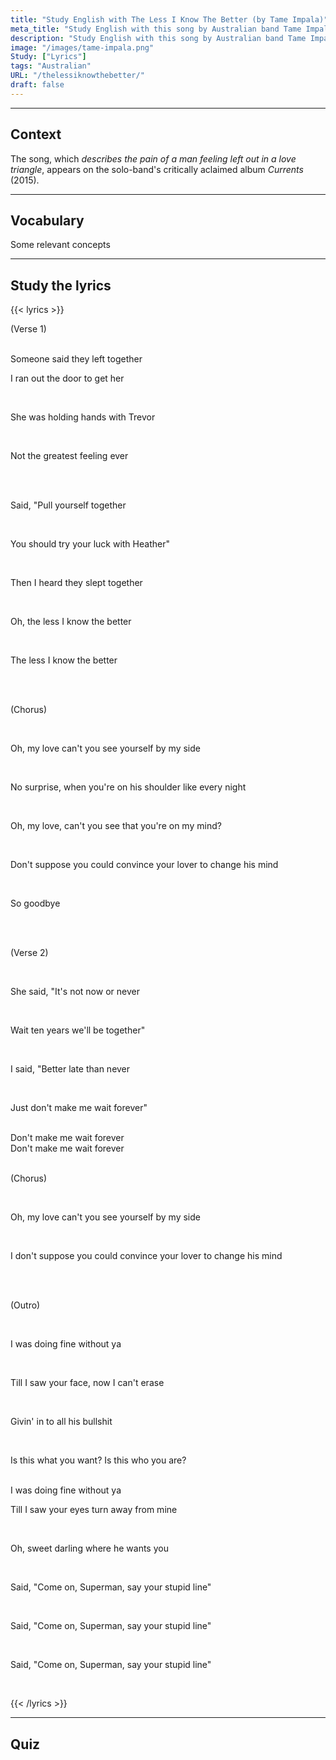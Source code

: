 ```yaml
---
title: "Study English with The Less I Know The Better (by Tame Impala)"
meta_title: "Study English with this song by Australian band Tame Impala."
description: "Study English with this song by Australian band Tame Impala."
image: "/images/tame-impala.png"
Study: ["Lyrics"]
tags: "Australian"
URL: "/thelessiknowthebetter/"
draft: false
---
```


<hr>

## Context

The song, which *describes the pain of a man feeling left out in a love triangle*, appears on the solo-band's critically aclaimed album *Currents* (2015).

<hr>

## Vocabulary

Some relevant concepts

<hr>

## Study the lyrics

{{< lyrics >}}

<a data-bs-title=":es: Verso 1" data-bs-content="ENGLISH" tabindex="0" data-bs-html="true" class="marginalia" role="button" data-bs-placement="bottom" data-bs-toggle="popover" data-bs-trigger="focus">(Verse 1)</a>

<br>
<a data-bs-title=":es: alguien dijo" data-bs-content="<i>someone = alguien<br>said = dijo<br><br></i><b>Study:</b><br><a href='/indefinite-pronouns' target='_blank' rel='noopener noreferrer'>Indefinite Pronouns</a> (<i>someone</i>)<br><a href='/simple-past' target='_blank' rel='noopener noreferrer'>Simple Past</a> (<i>said</i>)" tabindex="0" data-bs-html="true" class="marginalia" role="button" data-bs-placement="bottom" data-bs-toggle="popover" data-bs-trigger="focus">Someone said</a>
<a data-bs-title=":es: ellos abandonaron" data-bs-content="<i>they = ellos<br>left = abandonaron/dejaron/partieron<br><br></i><b>Study:</b><br><a href='/personal-pronouns' target='_blank' rel='noopener noreferrer'>Personal Pronouns</a> (<i>they</i>)<br><a href='/simple-past' target='_blank' rel='noopener noreferrer'>Simple Past</a> (<i>left</i>)<br><a href='/ommited-conjunctions' target='_blank' rel='noopener noreferrer'>Ommited Conjunctions</a>" tabindex="0" data-bs-html="true" class="marginalia" role="button" data-bs-placement="bottom" data-bs-toggle="popover" data-bs-trigger="focus">they left</a>
<a data-bs-title=":es: juntos" data-bs-content="<i>english = con</i><br><b>Study:</b><br><a href='/adverbs' target='_blank' rel='noopener noreferrer'>Adverbs</a>" tabindex="0" data-bs-html="true" class="marginalia" role="button" data-bs-placement="bottom" data-bs-toggle="popover" data-bs-trigger="focus">together</a>

<br>

<a data-bs-title=":es: yo salí corriendo por la puerta" data-bs-content="<i>I = yo<br>ran out = salí corriento<br>the door = la puerta<br><br></i><b>Study:</b><br><a href='/personal-pronouns' target='_blank' rel='noopener noreferrer'>Personal Pronouns</a> (<i>I</i>)<br><a href='/simple-past' target='_blank' rel='noopener noreferrer'>Simple Past</a> (<i>ran</i>)<br><a href='/phrasal-verbs' target='_blank' rel='noopener noreferrer'>Phrasal Verbs</a> (<i>ran out</i>)<br><a href='/articles' target='_blank' rel='noopener noreferrer'>Articles</a> (<i>the</i>)" tabindex="0" data-bs-html="true" class="marginalia" role="button" data-bs-placement="bottom" data-bs-toggle="popover" data-bs-trigger="focus">I ran out the door</a>
<a data-bs-title=":es: para alcanzarla" data-bs-content="to = para<br>get her = alcanzarla<br><br></i><b>Study:</b><br><a href='/infinitives' target='_blank' rel='noopener noreferrer'>Infinitives</a> (<i>to</i>)<br><a href='/poly-words' target='_blank' rel='noopener noreferrer'>Poly Words</a> (<i>get</i>)<br><a href='/object-pronouns' target='_blank' rel='noopener noreferrer'>Object Pronouns</a> (<i>her</i>)" tabindex="0" data-bs-html="true" class="marginalia" role="button" data-bs-placement="bottom" data-bs-toggle="popover" data-bs-trigger="focus">to get her</a>

<br>

<a data-bs-title=":es: Ella estaba" data-bs-content="<i>She = ella<br>was = estaba<br></i><b>Study:</b><br>Personal Pronouns (<i>She</i>)<br><a href='/to-be' target='_blank' rel='noopener noreferrer'>Verb To Be</a> (<i>was</i>)" tabindex="0" data-bs-html="true" class="marginalia" role="button" data-bs-placement="bottom" data-bs-toggle="popover" data-bs-trigger="focus">She was</a>
<a data-bs-title=":es: tomándose de la mano" data-bs-content="<i>holding hands = tomándose de la mano<br><br></i><b>Study:</b><br><a href='/progressives' target='_blank' rel='noopener noreferrer'>Progressives</a> (<i>holding</i>)" tabindex="0" data-bs-html="true" class="marginalia" role="button" data-bs-placement="bottom" data-bs-toggle="popover" data-bs-trigger="focus">holding hands</a>
<a data-bs-title=":es: con Trevor" data-bs-content="<i>with = con</i><br><b>Study:</b><br><a href='/prepositions' target='_blank' rel='noopener noreferrer'>Prepositions</a>" tabindex="0" data-bs-html="true" class="marginalia" role="button" data-bs-placement="bottom" data-bs-toggle="popover" data-bs-trigger="focus">with Trevor</a>

<br>

<a data-bs-title=":es: No el mejor sentimiento" data-bs-content="<i>Not = no<br>the greatest = el más grande<br>feeling = sentimiento<br>ever = jamás</i><br><b>Study:</b><br><a href='/adverbs' target='_blank' rel='noopener noreferrer'>Adverbs</a> (<i>Not; ever</i>)<br><a href='/superlatives' target='_blank' rel='noopener noreferrer'>Superlatives</a> (<i>the greatest</i>)" tabindex="0" data-bs-html="true" class="marginalia" role="button" data-bs-placement="bottom" data-bs-toggle="popover" data-bs-trigger="focus">Not the greatest feeling ever</a>

<br><br>

<a data-bs-title=":es: Declaré" data-bs-content="<i>Said = declaré, dijé</i><br><b>Study:</b><br><a href='/simple-past' target='_blank' rel='noopener noreferrer'>Simple Past</a>" tabindex="0" data-bs-html="true" class="marginalia" role="button" data-bs-placement="bottom" data-bs-toggle="popover" data-bs-trigger="focus">Said,</a>
"<a data-bs-title=":es: Cálmate" data-bs-content="<b>Study:</b><br><a href='/phrasal-verbs' target='_blank' rel='noopener noreferrer'>Phrasal Verbs</a> (<i>pull yourself together</i>)<br><a href='/progressives' target='_blank' rel='noopener noreferrer'>Reflexive Pronouns</a> (<i>yourself</i>)" tabindex="0" data-bs-html="true" class="marginalia" role="button" data-bs-placement="bottom" data-bs-toggle="popover" data-bs-trigger="focus">Pull yourself together</a>

<br>

<a data-bs-title=":es: Tú deberías" data-bs-content="<i>You = tú<br>should = deberías</i><br><b>Study:</b><br><a href='/personal-pronouns' target='_blank' rel='noopener noreferrer'>Personal Pronouns</a> (<i>You</i>)<br><a href='/modal-verbs' target='_blank' rel='noopener noreferrer'>Modal Verbs</a> (<i>should</i>)" tabindex="0" data-bs-html="true" class="marginalia" role="button" data-bs-placement="bottom" data-bs-toggle="popover" data-bs-trigger="focus">You should</a>
<a data-bs-title=":es: probar suerte" data-bs-content="<i>Try = intentar<br>your = tu<br>luck = suerte</i><br><b>Study:</b><br><br><a href='/possessives' target='_blank' rel='noopener noreferrer'>Possessives</a> (<i>your</i>)" tabindex="0" data-bs-html="true" class="marginalia" role="button" data-bs-placement="bottom" data-bs-toggle="popover" data-bs-trigger="focus">try your luck</a>
<a data-bs-title=":es: con Heather" data-bs-content="<i>with = con</i><br><b>Study:</b><br><a href='/prepositions' target='_blank' rel='noopener noreferrer'>Prepositions</a>" tabindex="0" data-bs-html="true" class="marginalia" role="button" data-bs-placement="bottom" data-bs-toggle="popover" data-bs-trigger="focus">with Heather</a>"

<br>

<a data-bs-title=":es: Luego" data-bs-content="<b>Study:</b><br><a href='/adverbs' target='_blank' rel='noopener noreferrer'>Adverbs</a>" tabindex="0" data-bs-html="true" class="marginalia" role="button" data-bs-placement="bottom" data-bs-toggle="popover" data-bs-trigger="focus">Then</a>
<a data-bs-title=":es: Escuché" data-bs-content="<i>I = yo<br>heard = escuché/oí</i><br><b>Study:</b><br><a href='/personal-pronouns' target='_blank' rel='noopener noreferrer'>Personal Pronouns</a> (<i>I</i>)<br><a href='/simple-past' target='_blank' rel='noopener noreferrer'>Simple Past</a>(<i>heard</i>)" tabindex="0" data-bs-html="true" class="marginalia" role="button" data-bs-placement="bottom" data-bs-toggle="popover" data-bs-trigger="focus">I heard</a>
<a data-bs-title=":es: se acostaron" data-bs-content="<i>they = ellos<br>slept = durmieron/se acostaron</i><br><b>Study:</b><br><a href='/personal-pronouns' target='_blank' rel='noopener noreferrer'>Personal Pronouns</a> (<i>they</i>)<br><a href='/simple-past' target='_blank' rel='noopener noreferrer'>Simple Past</a> (<i>slept</i>)" tabindex="0" data-bs-html="true" class="marginalia" role="button" data-bs-placement="bottom" data-bs-toggle="popover" data-bs-trigger="focus">they slept</a>
<a data-bs-title=":es: juntos" data-bs-content="<b>Study:</b><br><a href='/adverbs' target='_blank' rel='noopener noreferrer'>Adverbs</a>" tabindex="0" data-bs-html="true" class="marginalia" role="button" data-bs-placement="bottom" data-bs-toggle="popover" data-bs-trigger="focus">together</a>

<br>

Oh, 
<a data-bs-title=":es: Cuanto menos sepa, mejor" data-bs-content="<i>the less = cuanto menos</i><br><b>Study:</b><br>piece" tabindex="0" data-bs-html="true" class="marginalia" role="button" data-bs-placement="bottom" data-bs-toggle="popover" data-bs-trigger="focus">the less I know the better</a>

<br>

The less I know the better

<br><br>

<a data-bs-title=":es: Coro" data-bs-content="<i>english = con</i><br><b>Study:</b><br>piece" tabindex="0" data-bs-html="true" class="marginalia" role="button" data-bs-placement="bottom" data-bs-toggle="popover" data-bs-trigger="focus">(Chorus)</a>

<br>

Oh, 
<a data-bs-title=":es: mi amor" data-bs-content="<i>my = mi<br>love = amor</i><br><b>Study:</b><br><br><a href='/possessives' target='_blank' rel='noopener noreferrer'>Possessives</a> (<i>your</i>)" tabindex="0" data-bs-html="true" class="marginalia" role="button" data-bs-placement="bottom" data-bs-toggle="popover" data-bs-trigger="focus">my love</a>
<a data-bs-title=":es: no puedes verte" data-bs-content="<i>can't = no puedes<br>you = tu<br>see = ver<br>yourself = a ti mismo</i><br><b>Study:</b><br><a href='/questions' target='_blank' rel='noopener noreferrer'>Questions</a><br><a href='/modal-verbs' target='_blank' rel='noopener noreferrer'>Modal Verbs</a> (<i>can't</i>)<br><a href='/progressives' target='_blank' rel='noopener noreferrer'>Reflexive Pronouns</a> (<i>yourself</i>)" tabindex="0" data-bs-html="true" class="marginalia" role="button" data-bs-placement="bottom" data-bs-toggle="popover" data-bs-trigger="focus">can't you see yourself</a>
<a data-bs-title=":es: a mi lado" data-bs-content="<i>by = a<br>my = mi<br>side = lado</i><br><b>Study:</b><br><a href='/prepositions' target='_blank' rel='noopener noreferrer'>Prepositions</a> (<i>by</i>)<br><a href='/poly-words' target='_blank' rel='noopener noreferrer'>Poly Words</a> (<i>by</i>)<br><br><a href='/possessives' target='_blank' rel='noopener noreferrer'>Possessives</a> (<i>my</i>)" tabindex="0" data-bs-html="true" class="marginalia" role="button" data-bs-placement="bottom" data-bs-toggle="popover" data-bs-trigger="focus">by my side</a>

<br>

<a data-bs-title=":es: no es una sorpresa" data-bs-content="<i>english = con</i><br><b>Study:</b><br>piece" tabindex="0" data-bs-html="true" class="marginalia" role="button" data-bs-placement="bottom" data-bs-toggle="popover" data-bs-trigger="focus">No surprise</a>,
<a data-bs-title=":es: cuando" data-bs-content="<b>Study:</b><br><a href='/connectors' target='_blank' rel='noopener noreferrer'>Connectors</a>" tabindex="0" data-bs-html="true" class="marginalia" role="button" data-bs-placement="bottom" data-bs-toggle="popover" data-bs-trigger="focus">when</a>
<a data-bs-title=":es: tú estás" data-bs-content="<b>Study:</b><br><a href='/contractions' target='_blank' rel='noopener noreferrer'>Contractions</a><br><a href='/personal-pronouns' target='_blank' rel='noopener noreferrer'>Personal Pronouns</a> (<i>you</i>)<br><a href='/to-be' target='_blank' rel='noopener noreferrer'>Verb To Be</a> (<i>are</i>)" tabindex="0" data-bs-html="true" class="marginalia" role="button" data-bs-placement="bottom" data-bs-toggle="popover" data-bs-trigger="focus">you're</a>
<a data-bs-title=":es: en su hombro" data-bs-content="<i>on = en<br>his = su<br>shoulder = hombro</i><br><b>Study:</b><br><a href='/prepositions' target='_blank' rel='noopener noreferrer'>Prepositions</a> (<i>on</i>)<br><br><a href='/possessives' target='_blank' rel='noopener noreferrer'>Possessives</a> (<i>his</i>)" tabindex="0" data-bs-html="true" class="marginalia" role="button" data-bs-placement="bottom" data-bs-toggle="popover" data-bs-trigger="focus">on his shoulder</a>
<a data-bs-title=":es: como" data-bs-content="<b>Study:</b><br><a href='/adverbs' target='_blank' rel='noopener noreferrer'>Adverbs</a>, used to emphasize<br><a href='/poly-words' target='_blank' rel='noopener noreferrer'>Poly Words</a>" tabindex="0" data-bs-html="true" class="marginalia" role="button" data-bs-placement="bottom" data-bs-toggle="popover" data-bs-trigger="focus">like</a>
<a data-bs-title=":es: cada noche" data-bs-content="<i>every = cada<br>night = noche</i><br><b>Study:</b><br><a href='/articles' target='_blank' rel='noopener noreferrer'>Articles</a> (<i>every</i>)" tabindex="0" data-bs-html="true" class="marginalia" role="button" data-bs-placement="bottom" data-bs-toggle="popover" data-bs-trigger="focus">every night</a>

<br>

Oh, my love,
<a data-bs-title=":es: no puedes ver" data-bs-content="<i>can't = no puedes<br>you = tu<br>see = ver<br><b>Study:</b><br><a href='/questions' target='_blank' rel='noopener noreferrer'>Questions</a><br><a href='/modal-verbs' target='_blank' rel='noopener noreferrer'>Modal Verbs</a> (<i>can't</i>)" tabindex="0" data-bs-html="true" class="marginalia" role="button" data-bs-placement="bottom" data-bs-toggle="popover" data-bs-trigger="focus">can't you see</a>
<a data-bs-title=":es: que" data-bs-content="<i>that = que<br>you're = tú estás<br>on = en<br>my = mi<br>mind = mente</i><br><b>Study:</b><br><a href='/connectors' target='_blank' rel='noopener noreferrer'>Connectors</a>" tabindex="0" data-bs-html="true" class="marginalia" role="button" data-bs-placement="bottom" data-bs-toggle="popover" data-bs-trigger="focus">that</a>
<a data-bs-title=":es: tú estás" data-bs-content="<b>Study:</b><br><a href='/contractions' target='_blank' rel='noopener noreferrer'>Contractions</a><br><a href='/personal-pronouns' target='_blank' rel='noopener noreferrer'>Personal Pronouns</a> (<i>You</i>) <br><a href='/to-be' target='_blank' rel='noopener noreferrer'>Verb To Be</a><br><a href='/to-be' target='_blank' rel='noopener noreferrer'>Verb To Be</a> (<i>Are</i>)" tabindex="0" data-bs-html="true" class="marginalia" role="button" data-bs-placement="bottom" data-bs-toggle="popover" data-bs-trigger="focus">you're</a>
<a data-bs-title=":es: en mi mente" data-bs-content="<br>on = en<br>my = mi<br>mind = mente</i><br><b>Study:</b><br><a href='/prepositions' target='_blank' rel='noopener noreferrer'>Prepositions</a> (<i>on</i>)<br><br><a href='/possessives' target='_blank' rel='noopener noreferrer'>Possessives</a> (<i>my</i>)" tabindex="0" data-bs-html="true" class="marginalia" role="button" data-bs-placement="bottom" data-bs-toggle="popover" data-bs-trigger="focus">on my mind?</a>

<br>

<a data-bs-title=":es: No supongo" data-bs-content="<b>Study:</b><br><a href='/negatives' target='_blank' rel='noopener noreferrer'>Negatives</a>" tabindex="0" data-bs-html="true" class="marginalia" role="button" data-bs-placement="bottom" data-bs-toggle="popover" data-bs-trigger="focus">Don't suppose</a>
<a data-bs-title=":es: podrías convencer a tu amante" data-bs-content="<i>you = tú<br>could convince= podrías convencer<br>your lover = tu amante<br></i><br><b>Study:</b><br><a href='/personal-pronouns' target='_blank' rel='noopener noreferrer'>Personal Pronouns</a> (<i>you</i>)<br><a href='/modal-verbs' target='_blank' rel='noopener noreferrer'>Modal Verbs</a> (<i>could</i>)<br><br><a href='/possessives' target='_blank' rel='noopener noreferrer'>Possessives</a> (<i>your</i>)" tabindex="0" data-bs-html="true" class="marginalia" role="button" data-bs-placement="bottom" data-bs-toggle="popover" data-bs-trigger="focus">you could convince your lover</a>
<a data-bs-title=":es: que cambie de opinión" data-bs-content="<i>to change = para cambiar<br>his mind = su mente</i><br><b>Study:</b><br><a href='/infinitives' target='_blank' rel='noopener noreferrer'>Infinitives</a> (<i>to change</i>)<br><br><a href='/possessives' target='_blank' rel='noopener noreferrer'>Possessives</a> (<i>his</i>)" tabindex="0" data-bs-html="true" class="marginalia" role="button" data-bs-placement="bottom" data-bs-toggle="popover" data-bs-trigger="focus">to change his mind</a>

<br>

<a data-bs-title=":es: Así que adiós" data-bs-content="<i>So = Así que<br>Goodbye = adiós</i><br><b>Study:</b><br><a href='/connectors' target='_blank' rel='noopener noreferrer'>Connectors</a> (<i>So</i>)" tabindex="0" data-bs-html="true" class="marginalia" role="button" data-bs-placement="bottom" data-bs-toggle="popover" data-bs-trigger="focus">So goodbye</a>

<br><br>

(Verse 2)

<br>

<a data-bs-title=":es: Ella dijo" data-bs-content="<b>Study:</b><br><a href='/personal-pronouns' target='_blank' rel='noopener noreferrer'>Personal Pronouns</a> (<i>she</i>)<br><a href='/simple-past' target='_blank' rel='noopener noreferrer'>Simple Past</a> (<i>said</i>)" tabindex="0" data-bs-html="true" class="marginalia" role="button" data-bs-placement="bottom" data-bs-toggle="popover" data-bs-trigger="focus">She said</a>,
"<a data-bs-title=":es: no es" data-bs-content="<b>Study:</b><br>piece" tabindex="0" data-bs-html="true" class="marginalia" role="button" data-bs-placement="bottom" data-bs-toggle="popover" data-bs-trigger="focus">It's not</a>
<a data-bs-title=":es: ahora o nunca" data-bs-content="<i>now = ahora<br>never = nunca<br></i><br><b>Study:</b><br><a href='/connectors' target='_blank' rel='noopener noreferrer'>Connectors</a> (<i>or</i>)" tabindex="0" data-bs-html="true" class="marginalia" role="button" data-bs-placement="bottom" data-bs-toggle="popover" data-bs-trigger="focus">now or never</a>

<br>

<a data-bs-title=":es: Espera 10 años" data-bs-content="<b>Study:</b><br><a href='/imperatives' target='_blank' rel='noopener noreferrer'>Imperatives</a> (<i>wait</i>)" tabindex="0" data-bs-html="true" class="marginalia" role="button" data-bs-placement="bottom" data-bs-toggle="popover" data-bs-trigger="focus">Wait ten years</a>
<a data-bs-title=":es: estaremos juntos" data-bs-content="<b>Study:</b><br><a href='/contractions' target='_blank' rel='noopener noreferrer'>Contractions</a> (<i>we'll</i>)<br><a href='/future-tense' target='_blank' rel='noopener noreferrer'>The Future</a> (<i>we'll be</i>)<br><a href='/adverbs' target='_blank' rel='noopener noreferrer'>Adverbs</a> (<i>together</i>)" tabindex="0" data-bs-html="true" class="marginalia" role="button" data-bs-placement="bottom" data-bs-toggle="popover" data-bs-trigger="focus">we'll be together</a>"

<br>

<a data-bs-title=":es: Yo dije" data-bs-content="<b>Study:</b><br><a href='/personal-pronouns' target='_blank' rel='noopener noreferrer'>Personal Pronouns</a> (<i>I</i>)<br><a href='/simple-past' target='_blank' rel='noopener noreferrer'>Simple Past</a> (<i>said</i>)" tabindex="0" data-bs-html="true" class="marginalia" role="button" data-bs-placement="bottom" data-bs-toggle="popover" data-bs-trigger="focus">I said</a>,
"<a data-bs-title=":es: más vale tarde que junca" data-bs-content="<i>late = tarde<br>never = nunca</i><b>Study:</b><br><a href='/comparisons' target='_blank' rel='noopener noreferrer'>Comparisons</a> (<i>better than</i>)" tabindex="0" data-bs-html="true" class="marginalia" role="button" data-bs-placement="bottom" data-bs-toggle="popover" data-bs-trigger="focus">Better late than never</a>

<br>

<a data-bs-title=":es: Solo" data-bs-content="<b>Study:</b><br><a href='/adverbs' target='_blank' rel='noopener noreferrer'>Adverbs</a><br><a href='/poly-words' target='_blank' rel='noopener noreferrer'>Poly Words</a>" tabindex="0" data-bs-html="true" class="marginalia" role="button" data-bs-placement="bottom" data-bs-toggle="popover" data-bs-trigger="focus">Just</a>
<a data-bs-title=":es: no me hagas esperar" data-bs-content="<b>Study:</b><br><a href='/imperatives' target='_blank' rel='noopener noreferrer'>Imperatives</a> (<i>don't make</i>)<br><a href='/object-pronouns' target='_blank' rel='noopener noreferrer'>Object Pronouns</a> (<i>me</i>)" tabindex="0" data-bs-html="true" class="marginalia" role="button" data-bs-placement="bottom" data-bs-toggle="popover" data-bs-trigger="focus">don't make me wait</a>
<a data-bs-title=":es: para siempre" data-bs-content="<b>Study:</b><br><a href='/adverbs' target='_blank' rel='noopener noreferrer'>Adverbs</a>" tabindex="0" data-bs-html="true" class="marginalia" role="button" data-bs-placement="bottom" data-bs-toggle="popover" data-bs-trigger="focus">forever</a>"

<br>
Don't make me wait forever
<br>
Don't make me wait forever
<br><br>

<a data-bs-title=":es: Coro" data-bs-content="<i>english = con</i><br><b>Study:</b><br>piece" tabindex="0" data-bs-html="true" class="marginalia" role="button" data-bs-placement="bottom" data-bs-toggle="popover" data-bs-trigger="focus">(Chorus)</a>

<br>

Oh, 
<a data-bs-title=":es: mi amor" data-bs-content="<i>my = mi<br>love = amor</i><br><b>Study:</b><br><br><a href='/possessives' target='_blank' rel='noopener noreferrer'>Possessives</a> (<i>your</i>)" tabindex="0" data-bs-html="true" class="marginalia" role="button" data-bs-placement="bottom" data-bs-toggle="popover" data-bs-trigger="focus">my love</a>
<a data-bs-title=":es: no puedes verte" data-bs-content="<i>can't = no puedes<br>you = tu<br>see = ver<br>yourself = a ti mismo</i><br><b>Study:</b><br><a href='/questions' target='_blank' rel='noopener noreferrer'>Questions</a><br><a href='/modal-verbs' target='_blank' rel='noopener noreferrer'>Modal Verbs</a> (<i>can't</i>)<br><a href='/progressives' target='_blank' rel='noopener noreferrer'>Reflexive Pronouns</a> (<i>yourself</i>)" tabindex="0" data-bs-html="true" class="marginalia" role="button" data-bs-placement="bottom" data-bs-toggle="popover" data-bs-trigger="focus">can't you see yourself</a>
<a data-bs-title=":es: a mi lado" data-bs-content="<i>by = a<br>my = mi<br>side = lado</i><br><b>Study:</b><br><a href='/prepositions' target='_blank' rel='noopener noreferrer'>Prepositions</a> (<i>by</i>)<br><a href='/poly-words' target='_blank' rel='noopener noreferrer'>Poly Words</a> (<i>by</i>)<br><br><a href='/possessives' target='_blank' rel='noopener noreferrer'>Possessives</a> (<i>my</i>)" tabindex="0" data-bs-html="true" class="marginalia" role="button" data-bs-placement="bottom" data-bs-toggle="popover" data-bs-trigger="focus">by my side</a>

<br>

<a data-bs-title=":es: No supongo" data-bs-content="<b>Study:</b><br><a href='/negatives' target='_blank' rel='noopener noreferrer'>Negatives</a>" tabindex="0" data-bs-html="true" class="marginalia" role="button" data-bs-placement="bottom" data-bs-toggle="popover" data-bs-trigger="focus">I don't suppose</a>
<a data-bs-title=":es: podrías convencer a tu amante" data-bs-content="<i>you = tú<br>could convince= podrías convencer<br>your lover = tu amante<br></i><br><b>Study:</b><br><a href='/personal-pronouns' target='_blank' rel='noopener noreferrer'>Personal Pronouns</a> (<i>you</i>)<br><a href='/modal-verbs' target='_blank' rel='noopener noreferrer'>Modal Verbs</a> (<i>could</i>)<br><br><a href='/possessives' target='_blank' rel='noopener noreferrer'>Possessives</a> (<i>your</i>)" tabindex="0" data-bs-html="true" class="marginalia" role="button" data-bs-placement="bottom" data-bs-toggle="popover" data-bs-trigger="focus">you could convince your lover</a>
<a data-bs-title=":es: que cambie de opinión" data-bs-content="<i>to change = para cambiar<br>his mind = su mente</i><br><b>Study:</b><br><a href='/infinitives' target='_blank' rel='noopener noreferrer'>Infinitives</a> (<i>to change</i>)<br><br><a href='/possessives' target='_blank' rel='noopener noreferrer'>Possessives</a> (<i>his</i>)" tabindex="0" data-bs-html="true" class="marginalia" role="button" data-bs-placement="bottom" data-bs-toggle="popover" data-bs-trigger="focus">to change his mind</a>

<br><br>

(Outro)

<br>

<a data-bs-title=":es: Me iba bien" data-bs-content="<b>Study:</b><br><a href='/personal-pronouns' target='_blank' rel='noopener noreferrer'>Personal Pronouns</a> (<i>I</i>)<br><a href='/progressives' target='_blank' rel='noopener noreferrer'>Progressives</a> (<i>was doing</i>)" tabindex="0" data-bs-html="true" class="marginalia" role="button" data-bs-placement="bottom" data-bs-toggle="popover" data-bs-trigger="focus">I was doing fine</a>
<a data-bs-title=":es: sin ti" data-bs-content="<b>Study:</b><br><a href='/prepositions' target='_blank' rel='noopener noreferrer'>Prepositions</a> (<i>without</i>)<br><a href='/contractions' target='_blank' rel='noopener noreferrer'>Contractions</a> (<i>ya'</i>)" tabindex="0" data-bs-html="true" class="marginalia" role="button" data-bs-placement="bottom" data-bs-toggle="popover" data-bs-trigger="focus">without ya</a>

<br>

<a data-bs-title=":es: Hasta que vi" data-bs-content="<b>Study:</b><br><a href='/contractions' target='_blank' rel='noopener noreferrer'>Contractions</a> (<i>Till</i>)<br><a href='/personal-pronouns' target='_blank' rel='noopener noreferrer'>Personal Pronouns</a> (<i>I</i>)<br><a href='/simple-past' target='_blank' rel='noopener noreferrer'>Simple Past</a> (<i>saw</i>)" tabindex="0" data-bs-html="true" class="marginalia" role="button" data-bs-placement="bottom" data-bs-toggle="popover" data-bs-trigger="focus">Till I saw</a>
<a data-bs-title=":es: tu cara" data-bs-content="<b>Study:</b><br><br><a href='/possessives' target='_blank' rel='noopener noreferrer'>Possessives</a> (<i>your</i>)" tabindex="0" data-bs-html="true" class="marginalia" role="button" data-bs-placement="bottom" data-bs-toggle="popover" data-bs-trigger="focus">your face</a>,
<a data-bs-title=":es: ahora" data-bs-content="<b>Study:</b><br><a href='/adverbs' target='_blank' rel='noopener noreferrer'>Adverbs</a>" tabindex="0" data-bs-html="true" class="marginalia" role="button" data-bs-placement="bottom" data-bs-toggle="popover" data-bs-trigger="focus">now</a>
<a data-bs-title=":es: yo no la puedo borrar" data-bs-content="<b>Study:</b><br><a href='/personal-pronouns' target='_blank' rel='noopener noreferrer'>Personal Pronouns</a> (<i>I</i>)<br><a href='/modal-verbs' target='_blank' rel='noopener noreferrer'>Modal Verbs</a> (<i>can't</i>)" tabindex="0" data-bs-html="true" class="marginalia" role="button" data-bs-placement="bottom" data-bs-toggle="popover" data-bs-trigger="focus">I can't erase</a>

<br>

<a data-bs-title=":es: Cediendo" data-bs-content="<b>Study:</b><br><a href='/progressives' target='_blank' rel='noopener noreferrer'>Progressives</a> (<i>Giving</i>)<br><a href='/contractions' target='_blank' rel='noopener noreferrer'>Contractions</a> (<i>Givin'</i>)<br><a href='/phrasal-verbs' target='_blank' rel='noopener noreferrer'>Phrasal Verbs</a> (<i>Givin' in</i>)" tabindex="0" data-bs-html="true" class="marginalia" role="button" data-bs-placement="bottom" data-bs-toggle="popover" data-bs-trigger="focus">Givin' in</a>
<a data-bs-title=":es: a toda su mierda" data-bs-content="<b>Study:</b><br><a href='/prepositions' target='_blank' rel='noopener noreferrer'>Prepositions</a> (<i>to</i>)<br><br><a href='/possessives' target='_blank' rel='noopener noreferrer'>Possessives</a> (<i>his</i>)" tabindex="0" data-bs-html="true" class="marginalia" role="button" data-bs-placement="bottom" data-bs-toggle="popover" data-bs-trigger="focus">to all his bullshit</a>

<br>

<a data-bs-title=":es: es esto" data-bs-content="<b>Study:</b><br><a href='/questions' target='_blank' rel='noopener noreferrer'>Questions</a><br><a href='/to-be' target='_blank' rel='noopener noreferrer'>Verb To Be</a> (<i>is</i>)<br><a href='/demonstratives' target='_blank' rel='noopener noreferrer'>Demonstratives</a> (<i>this</i>)" tabindex="0" data-bs-html="true" class="marginalia" role="button" data-bs-placement="bottom" data-bs-toggle="popover" data-bs-trigger="focus">Is this</a>
<a data-bs-title=":es: lo que quieres?" data-bs-content="<b>Study:</b><br><a href='/connectors' target='_blank' rel='noopener noreferrer'>Connectors</a> (<i>what</i>)<br><a href='/personal-pronouns' target='_blank' rel='noopener noreferrer'>Personal Pronouns</a> (<i>you</i>)<br><a href='/simple-present' target='_blank' rel='noopener noreferrer'>Simple Present</a> (<i>want</i>)" tabindex="0" data-bs-html="true" class="marginalia" role="button" data-bs-placement="bottom" data-bs-toggle="popover" data-bs-trigger="focus">what you want?</a>
Is this
<a data-bs-title=":es: lo que eres?" data-bs-content="<b>Study:</b><br><a href='/connectors' target='_blank' rel='noopener noreferrer'>Connectors</a> (<i>who</i>)<br><a href='/personal-pronouns' target='_blank' rel='noopener noreferrer'>Personal Pronouns</a> (<i>you</i>)<br><a href='/to-be' target='_blank' rel='noopener noreferrer'>Verb To Be</a> (<i>are</i>)" tabindex="0" data-bs-html="true" class="marginalia" role="button" data-bs-placement="bottom" data-bs-toggle="popover" data-bs-trigger="focus">who you are?</a>

<br>
I was doing fine without ya
<br>

Till I saw
<a data-bs-title=":es: tus ojos alejarse" data-bs-content="<i>eyes = ojos</i><br><b>Study:</b><br><br><a href='/possessives' target='_blank' rel='noopener noreferrer'>Possessives</a> (<i>your</i>)<br><a href='/phrasal-verbs' target='_blank' rel='noopener noreferrer'>Phrasal Verbs</a> (<i>turn away</i>)" tabindex="0" data-bs-html="true" class="marginalia" role="button" data-bs-placement="bottom" data-bs-toggle="popover" data-bs-trigger="focus">your eyes turn away</a>
<a data-bs-title=":es: de los míos" data-bs-content="<b>Study:</b><br><a href='/prepositions' target='_blank' rel='noopener noreferrer'>Prepositions</a> (<i>from</i>)<br><a href='/object-pronouns' target='_blank' rel='noopener noreferrer'>Object Pronouns</a> (<i>mine</i>)" tabindex="0" data-bs-html="true" class="marginalia" role="button" data-bs-placement="bottom" data-bs-toggle="popover" data-bs-trigger="focus">from mine</a>

<br>

Oh,
<a data-bs-title=":es: cariño" data-bs-content="<i>sweet = dulce</i><br><b>Study:</b><br><a href='/adjectives' target='_blank' rel='noopener noreferrer'>Adjectives</a>" tabindex="0" data-bs-html="true" class="marginalia" role="button" data-bs-placement="bottom" data-bs-toggle="popover" data-bs-trigger="focus">sweet darling</a>
<a data-bs-title=":es: dónde" data-bs-content="<b>Study:</b><br><a href='/connectors' target='_blank' rel='noopener noreferrer'>Connectors</a>" tabindex="0" data-bs-html="true" class="marginalia" role="button" data-bs-placement="bottom" data-bs-toggle="popover" data-bs-trigger="focus">where</a>
<a data-bs-title=":es: te quiere" data-bs-content="<b>Study:</b><br><a href='/personal-pronouns' target='_blank' rel='noopener noreferrer'>Personal Pronouns</a> (<i>he</i>)<br><a href='/simple-present' target='_blank' rel='noopener noreferrer'>Simple Present</a> (<i>he wants</i>)<br><a href='/object-pronouns' target='_blank' rel='noopener noreferrer'>Object Pronouns</a> (<i>you</i>)" tabindex="0" data-bs-html="true" class="marginalia" role="button" data-bs-placement="bottom" data-bs-toggle="popover" data-bs-trigger="focus">he wants you</a>

<br>

Said, 
"<a data-bs-title=":es: vamos" data-bs-content="<i>english = con</i><br><b>Study:</b><br><a href='/phrasal-verbs' target='_blank' rel='noopener noreferrer'>Phrasal Verbs</a>" tabindex="0" data-bs-html="true" class="marginalia" role="button" data-bs-placement="bottom" data-bs-toggle="popover" data-bs-trigger="focus">Come on,</a>
Superman,
<a data-bs-title=":es: dí tu estúpida línea" data-bs-content="<i>line = línea/frase (de un guión aprendido)</i><br><b>Study:</b><br><a href='/imperatives' target='_blank' rel='noopener noreferrer'>Imperatives</a> (<i>Say</i>)<br><br><a href='/possessives' target='_blank' rel='noopener noreferrer'>Possessives</a> (<i>your</i>)" tabindex="0" data-bs-html="true" class="marginalia" role="button" data-bs-placement="bottom" data-bs-toggle="popover" data-bs-trigger="focus">say your stupid line</a>"

<br>

Said, "Come on, Superman, say your stupid line"

<br>

Said, "Come on, Superman, say your stupid line"

<br>

{{< /lyrics >}}



<hr>


## Quiz